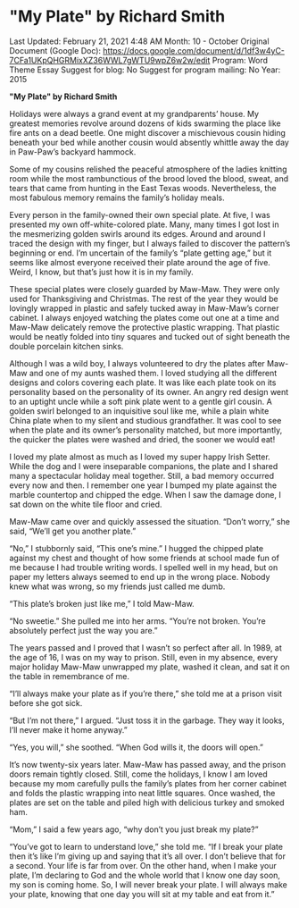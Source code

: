 # "My Plate" by Richard Smith

Last Updated: February 21, 2021 4:48 AM
Month: 10 - October
Original Document (Google Doc): https://docs.google.com/document/d/1df3w4yC-7CFa1UKpQHGRMixXZ36WWL7gWTU9wpZ6w2w/edit
Program: Word Theme Essay
Suggest for blog: No
Suggest for program mailing: No
Year: 2015

**"My Plate" by Richard Smith**

Holidays were always a grand event at my grandparents’ house. My greatest memories revolve around dozens of kids swarming the place like fire ants on a dead beetle. One might discover a mischievous cousin hiding beneath your bed while another cousin would absently whittle away the day in Paw-Paw’s backyard hammock.

Some of my cousins relished the peaceful atmosphere of the ladies knitting room while the most rambunctious of the brood loved the blood, sweat, and tears that came from hunting in the East Texas woods. Nevertheless, the most fabulous memory remains the family’s holiday meals.

Every person in the family-owned their own special plate. At five, I was presented my own off-white-colored plate. Many, many times I got lost in the mesmerizing golden swirls around its edges. Around and around I traced the design with my finger, but I always failed to discover the pattern’s beginning or end. I’m uncertain of the family’s “plate getting age,” but it seems like almost everyone received their plate around the age of five. Weird, I know, but that’s just how it is in my family.

These special plates were closely guarded by Maw-Maw. They were only used for Thanksgiving and Christmas. The rest of the year they would be lovingly wrapped in plastic and safely tucked away in Maw-Maw’s corner cabinet. I always enjoyed watching the plates come out one at a time and Maw-Maw delicately remove the protective plastic wrapping. That plastic would be neatly folded into tiny squares and tucked out of sight beneath the double porcelain kitchen sinks.

Although I was a wild boy, I always volunteered to dry the plates after Maw-Maw and one of my aunts washed them. I loved studying all the different designs and colors covering each plate. It was like each plate took on its personality based on the personality of its owner. An angry red design went to an uptight uncle while a soft pink plate went to a gentle girl cousin. A golden swirl belonged to an inquisitive soul like me, while a plain white China plate when to my silent and studious grandfather. It was cool to see when the plate and its owner’s personality matched, but more importantly, the quicker the plates were washed and dried, the sooner we would eat!

I loved my plate almost as much as I loved my super happy Irish Setter. While the dog and I were inseparable companions, the plate and I shared many a spectacular holiday meal together. Still, a bad memory occurred every now and then. I remember one year I bumped my plate against the marble countertop and chipped the edge. When I saw the damage done, I sat down on the white tile floor and cried.

Maw-Maw came over and quickly assessed the situation. “Don’t worry,” she said, “We’ll get you another plate.”

“No,” I stubbornly said, “This one’s mine.” I hugged the chipped plate against my chest and thought of how some friends at school made fun of me because I had trouble writing words. I spelled well in my head, but on paper my letters always seemed to end up in the wrong place. Nobody knew what was wrong, so my friends just called me dumb.

“This plate’s broken just like me,” I told Maw-Maw.

“No sweetie.” She pulled me into her arms. “You’re not broken. You’re absolutely perfect just the way you are.”

The years passed and I proved that I wasn’t so perfect after all. In 1989, at the age of 16, I was on my way to prison. Still, even in my absence, every major holiday Maw-Maw unwrapped my plate, washed it clean, and sat it on the table in remembrance of me.

“I’ll always make your plate as if you’re there,” she told me at a prison visit before she got sick.

“But I’m not there,” I argued. “Just toss it in the garbage. They way it looks, I’ll never make it home anyway.”

“Yes, you will,” she soothed. “When God wills it, the doors will open.”

It’s now twenty-six years later. Maw-Maw has passed away, and the prison doors remain tightly closed. Still, come the holidays, I know I am loved because my mom carefully pulls the family’s plates from her corner cabinet and folds the plastic wrapping into neat little squares. Once washed, the plates are set on the table and piled high with delicious turkey and smoked ham.

“Mom,” I said a few years ago, “why don’t you just break my plate?”

“You’ve got to learn to understand love,” she told me. “If I break your plate then it’s like I’m giving up and saying that it’s all over. I don’t believe that for a second. Your life is far from over. On the other hand, when I make your plate, I’m declaring to God and the whole world that I know one day soon, my son is coming home. So, I will never break your plate. I will always make your plate, knowing that one day you will sit at my table and eat from it.”